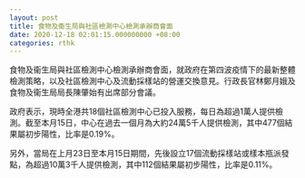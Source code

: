 ```yaml
---
layout: post
title: 食物及衞生局與社區檢測中心檢測承辦商會面
date: 2020-12-18 02:01:15.000000000 +08:00
categories: rthk
---
```


食物及衞生局與社區檢測中心檢測承辦商會面，就政府在第四波疫情下的最新整體檢測策略，以及社區檢測中心及流動採樣站的營運交換意見。行政長官林鄭月娥及食物及衞生局局長陳肇始有出席部分會議。

政府表示，現時全港共18個社區檢測中心已投入服務，每日為超過1萬人提供檢測。截至本月15日，中心在過去一個月為大約24萬5千人提供檢測，其中477個結果屬初步陽性，比率是0.19%。

另外，當局在上月23日至本月15日期間，先後設立17個流動採樣站或樣本瓶派發點，為超過10萬3千人提供檢測，其中112個結果屬初步陽性，比率是0.11%。
